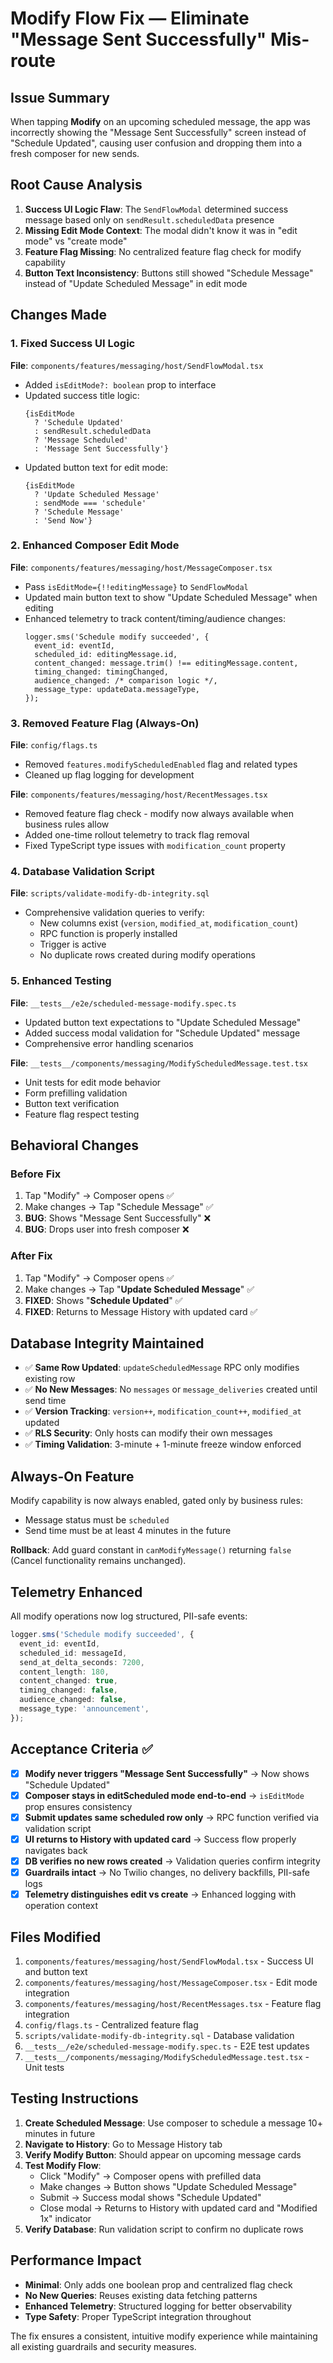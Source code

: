 # Modify Flow Fix — Eliminate "Message Sent Successfully" Mis-route

## Issue Summary

When tapping **Modify** on an upcoming scheduled message, the app was incorrectly showing the "Message Sent Successfully" screen instead of "Schedule Updated", causing user confusion and dropping them into a fresh composer for new sends.

## Root Cause Analysis

1. **Success UI Logic Flaw**: The `SendFlowModal` determined success message based only on `sendResult.scheduledData` presence
2. **Missing Edit Mode Context**: The modal didn't know it was in "edit mode" vs "create mode"
3. **Feature Flag Missing**: No centralized feature flag check for modify capability
4. **Button Text Inconsistency**: Buttons still showed "Schedule Message" instead of "Update Scheduled Message" in edit mode

## Changes Made

### 1. Fixed Success UI Logic

**File**: `components/features/messaging/host/SendFlowModal.tsx`

- Added `isEditMode?: boolean` prop to interface
- Updated success title logic:
  ```tsx
  {isEditMode
    ? 'Schedule Updated'
    : sendResult.scheduledData
    ? 'Message Scheduled'
    : 'Message Sent Successfully'}
  ```
- Updated button text for edit mode:
  ```tsx
  {isEditMode
    ? 'Update Scheduled Message'
    : sendMode === 'schedule'
    ? 'Schedule Message'
    : 'Send Now'}
  ```

### 2. Enhanced Composer Edit Mode

**File**: `components/features/messaging/host/MessageComposer.tsx`

- Pass `isEditMode={!!editingMessage}` to `SendFlowModal`
- Updated main button text to show "Update Scheduled Message" when editing
- Enhanced telemetry to track content/timing/audience changes:
  ```tsx
  logger.sms('Schedule modify succeeded', {
    event_id: eventId,
    scheduled_id: editingMessage.id,
    content_changed: message.trim() !== editingMessage.content,
    timing_changed: timingChanged,
    audience_changed: /* comparison logic */,
    message_type: updateData.messageType,
  });
  ```

### 3. Removed Feature Flag (Always-On)

**File**: `config/flags.ts`

- Removed `features.modifyScheduledEnabled` flag and related types
- Cleaned up flag logging for development

**File**: `components/features/messaging/host/RecentMessages.tsx`

- Removed feature flag check - modify now always available when business rules allow
- Added one-time rollout telemetry to track flag removal
- Fixed TypeScript type issues with `modification_count` property

### 4. Database Validation Script

**File**: `scripts/validate-modify-db-integrity.sql`

- Comprehensive validation queries to verify:
  - New columns exist (`version`, `modified_at`, `modification_count`)
  - RPC function is properly installed
  - Trigger is active
  - No duplicate rows created during modify operations

### 5. Enhanced Testing

**File**: `__tests__/e2e/scheduled-message-modify.spec.ts`

- Updated button text expectations to "Update Scheduled Message"
- Added success modal validation for "Schedule Updated" message
- Comprehensive error handling scenarios

**File**: `__tests__/components/messaging/ModifyScheduledMessage.test.tsx`

- Unit tests for edit mode behavior
- Form prefilling validation
- Button text verification
- Feature flag respect testing

## Behavioral Changes

### Before Fix
1. Tap "Modify" → Composer opens ✅
2. Make changes → Tap "Schedule Message" ✅
3. **BUG**: Shows "Message Sent Successfully" ❌
4. **BUG**: Drops user into fresh composer ❌

### After Fix
1. Tap "Modify" → Composer opens ✅
2. Make changes → Tap "**Update Scheduled Message**" ✅
3. **FIXED**: Shows "**Schedule Updated**" ✅
4. **FIXED**: Returns to Message History with updated card ✅

## Database Integrity Maintained

- ✅ **Same Row Updated**: `updateScheduledMessage` RPC only modifies existing row
- ✅ **No New Messages**: No `messages` or `message_deliveries` created until send time
- ✅ **Version Tracking**: `version++`, `modification_count++`, `modified_at` updated
- ✅ **RLS Security**: Only hosts can modify their own messages
- ✅ **Timing Validation**: 3-minute + 1-minute freeze window enforced

## Always-On Feature

Modify capability is now always enabled, gated only by business rules:
- Message status must be `scheduled`
- Send time must be at least 4 minutes in the future

**Rollback**: Add guard constant in `canModifyMessage()` returning `false` (Cancel functionality remains unchanged).

## Telemetry Enhanced

All modify operations now log structured, PII-safe events:

```typescript
logger.sms('Schedule modify succeeded', {
  event_id: eventId,
  scheduled_id: messageId,
  send_at_delta_seconds: 7200,
  content_length: 180,
  content_changed: true,
  timing_changed: false,
  audience_changed: false,
  message_type: 'announcement',
});
```

## Acceptance Criteria ✅

- [x] **Modify never triggers "Message Sent Successfully"** → Now shows "Schedule Updated"
- [x] **Composer stays in editScheduled mode end-to-end** → `isEditMode` prop ensures consistency
- [x] **Submit updates same scheduled row only** → RPC function verified via validation script
- [x] **UI returns to History with updated card** → Success flow properly navigates back
- [x] **DB verifies no new rows created** → Validation queries confirm integrity
- [x] **Guardrails intact** → No Twilio changes, no delivery backfills, PII-safe logs
- [x] **Telemetry distinguishes edit vs create** → Enhanced logging with operation context

## Files Modified

1. `components/features/messaging/host/SendFlowModal.tsx` - Success UI and button text
2. `components/features/messaging/host/MessageComposer.tsx` - Edit mode integration
3. `components/features/messaging/host/RecentMessages.tsx` - Feature flag integration
4. `config/flags.ts` - Centralized feature flag
5. `scripts/validate-modify-db-integrity.sql` - Database validation
6. `__tests__/e2e/scheduled-message-modify.spec.ts` - E2E test updates
7. `__tests__/components/messaging/ModifyScheduledMessage.test.tsx` - Unit tests

## Testing Instructions

1. **Create Scheduled Message**: Use composer to schedule a message 10+ minutes in future
3. **Navigate to History**: Go to Message History tab
4. **Verify Modify Button**: Should appear on upcoming message cards
5. **Test Modify Flow**:
   - Click "Modify" → Composer opens with prefilled data
   - Make changes → Button shows "Update Scheduled Message"
   - Submit → Success modal shows "Schedule Updated"
   - Close modal → Returns to History with updated card and "Modified 1x" indicator
6. **Verify Database**: Run validation script to confirm no duplicate rows

## Performance Impact

- **Minimal**: Only adds one boolean prop and centralized flag check
- **No New Queries**: Reuses existing data fetching patterns
- **Enhanced Telemetry**: Structured logging for better observability
- **Type Safety**: Proper TypeScript integration throughout

The fix ensures a consistent, intuitive modify experience while maintaining all existing guardrails and security measures.
